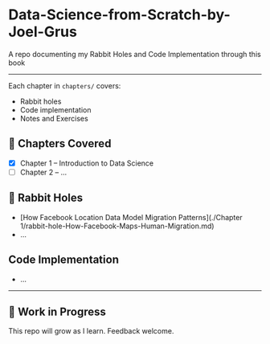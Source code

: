 # Data-Science-from-Scratch-by-Joel-Grus
A repo documenting my Rabbit Holes and Code Implementation through this book

---

Each chapter in `chapters/` covers:

- Rabbit holes
- Code implementation
- Notes and Exercises

## 📖 Chapters Covered
- [x] Chapter 1 – Introduction to Data Science
- [ ] Chapter 2 – ...

## 🐇 Rabbit Holes
- [How Facebook Location Data Model Migration Patterns](./Chapter 1/rabbit-hole-How-Facebook-Maps-Human-Migration.md)
- ...

## Code Implementation
- ...


---

## 🚧 Work in Progress
This repo will grow as I learn. Feedback welcome.
